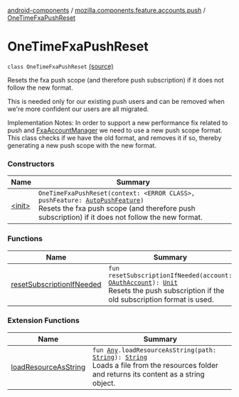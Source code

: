 [android-components](../../index.md) / [mozilla.components.feature.accounts.push](../index.md) / [OneTimeFxaPushReset](./index.md)

# OneTimeFxaPushReset

`class OneTimeFxaPushReset` [(source)](https://github.com/mozilla-mobile/android-components/blob/master/components/feature/accounts-push/src/main/java/mozilla/components/feature/accounts/push/FxaPushSupportFeature.kt#L309)

Resets the fxa push scope (and therefore push subscription) if it does not follow the new format.

This is needed only for our existing push users and can be removed when we're more confident our users are
all migrated.

Implementation Notes: In order to support a new performance fix related to push and
[FxaAccountManager](../../mozilla.components.service.fxa.manager/-fxa-account-manager/index.md) we need to use a new push scope format. This class checks if we have the old
format, and removes it if so, thereby generating a new push scope with the new format.

### Constructors

| Name | Summary |
|---|---|
| [&lt;init&gt;](-init-.md) | `OneTimeFxaPushReset(context: <ERROR CLASS>, pushFeature: `[`AutoPushFeature`](../../mozilla.components.feature.push/-auto-push-feature/index.md)`)`<br>Resets the fxa push scope (and therefore push subscription) if it does not follow the new format. |

### Functions

| Name | Summary |
|---|---|
| [resetSubscriptionIfNeeded](reset-subscription-if-needed.md) | `fun resetSubscriptionIfNeeded(account: `[`OAuthAccount`](../../mozilla.components.concept.sync/-o-auth-account/index.md)`): `[`Unit`](https://kotlinlang.org/api/latest/jvm/stdlib/kotlin/-unit/index.html)<br>Resets the push subscription if the old subscription format is used. |

### Extension Functions

| Name | Summary |
|---|---|
| [loadResourceAsString](../../mozilla.components.support.test.file/kotlin.-any/load-resource-as-string.md) | `fun `[`Any`](https://kotlinlang.org/api/latest/jvm/stdlib/kotlin/-any/index.html)`.loadResourceAsString(path: `[`String`](https://kotlinlang.org/api/latest/jvm/stdlib/kotlin/-string/index.html)`): `[`String`](https://kotlinlang.org/api/latest/jvm/stdlib/kotlin/-string/index.html)<br>Loads a file from the resources folder and returns its content as a string object. |
